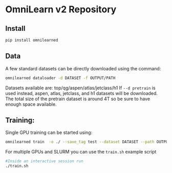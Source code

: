 # OmniLearn v2 Repository

## Install

```bash
pip install omnilearned
```

## Data

A few standard datasets can be directly downloaded using the command:

```bash
omnilearned dataloader -d DATASET -f OUTPUT/PATH
```
Datasets available are: top/qg/aspen/atlas/jetclass/h1
If ```--d pretrain``` is used instead, aspen, atlas, jetclass, and h1 datasets will be downloaded. The total size of the pretrain dataset is around 4T so be sure to have enough space available.


## Training:

Single GPU training can be started using:

```bash
omnilearned train  -o ./ --save_tag test --dataset DATASET --path OUTPUT/PATH
```

For multiple GPUs and SLURM you can use the ```train.sh``` example script

```bash
#Inside an interactive session run
./train.sh
```